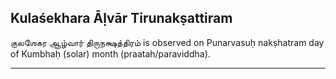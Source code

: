 ## Kulaśekhara Āḷvār Tirunakṣattiram
குலஶேகர ஆழ்வார் திருநக்ஷத்திரம் is observed on Punarvasuḥ nakṣhatram day of Kumbhaḥ (solar) month (praatah/paraviddha).



---
